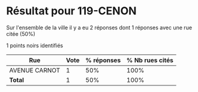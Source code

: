 # Résultat pour 119-CENON

Sur l'ensemble de la ville il y a eu 2 réponses dont 1 réponses avec une rue citée (50%)

1 points noirs identifiés

| Rue | Vote | % réponses | % Nb rues cités|
|-----|------|------------|----------------|
| AVENUE CARNOT | 1 | 50% | 100%|
| **Total** | 1 | 50% | 100%|
